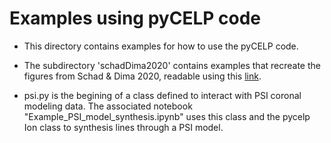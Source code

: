 
# Examples using pyCELP code

* This directory contains examples for how to use the pyCELP code.

* The subdirectory 'schadDima2020' contains examples that recreate the figures from Schad & Dima 2020, readable using this [link](https://rdcu.be/b5J2X).

* psi.py is the begining of a class defined to interact with PSI coronal modeling data.  The associated notebook "Example_PSI_model_synthesis.ipynb" uses this class and the pycelp Ion class to synthesis lines through a PSI model.